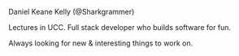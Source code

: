 Daniel Keane Kelly (@Sharkgrammer)

Lectures in UCC. Full stack developer who builds software for fun. 

Always looking for new & interesting things to work on.

<!--
<img src="https://sharkgrammer.github.io/Lightweight-Github-Stats/data.png" />
-->
